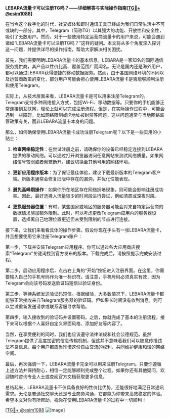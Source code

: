 **LEBARA流量卡可以注册TG吗？——详细解答与实际操作指南[[TG💪+ @esim1088](https://t.me/s/esim1088)]**

在当今这个数字化的时代，社交媒体和即时通讯工具已经成为我们日常生活中不可或缺的一部分。其中，Telegram（简称TG）以其强大的功能、开放性和安全性，吸引了无数用户。然而，对于一些使用特定运营商流量卡的用户来说，可能会遇到诸如“LEBARA流量卡可以注册TG吗？”这样的疑问。本文将从多个角度深入探讨这一问题，并提供详尽的操作指南，帮助大家解决相关困扰。

首先，我们需要明确LEBARA流量卡的基本信息。LEBARA是一家知名的国际通信服务提供商，其产品以性价比高、覆盖范围广而闻名。无论是国内还是海外用户，都可以通过LEBARA获得便捷的移动数据服务。然而，由于各国网络环境的不同以及运营商政策的变化，部分用户可能会担心使用LEBARA流量卡是否能够顺利注册和使用Telegram。

实际上，从技术层面来看，LEBARA流量卡是可以用来注册Telegram的。Telegram支持多种网络接入方式，包括Wi-Fi、移动数据等。只要你的手机能够正常连接到互联网，理论上就可以完成注册流程。但是，在实际操作过程中，可能会遇到一些障碍，比如网络限制或IP地址被封禁等问题。这些问题通常与当地网络监管政策有关，而非LEBARA流量卡本身的问题。

那么，如何确保使用LEBARA流量卡成功注册Telegram呢？以下是一些实用的小贴士：

1. **检查网络稳定性**：在尝试注册之前，请确保你的设备已经稳定连接到LEBARA提供的移动网络。可以通过打开浏览器访问任意网站来测试网络质量。如果网络信号较弱或者频繁断开，建议切换至其他可用的网络环境。

2. **更新应用程序版本**：为了保证最佳体验，建议下载最新版本的Telegram客户端。新版本通常会修复旧版中存在的漏洞，并优化性能表现。

3. **避免高峰期操作**：如果你所在地区存在网络拥堵现象，则可能会影响注册成功率。因此，最好选择人流量较少的时间段进行尝试，例如清晨或深夜时段。

4. **更换服务器位置**：有时，某些国家或地区的服务器可能会对来自特定运营商的数据请求施加额外限制。此时，可以考虑更改Telegram应用内的服务器设置，选择离自己地理位置更近但未受到限制的节点进行连接。

接下来，让我们来看看具体的操作步骤。假设你现在手头有一张LEBARA流量卡，并且想要使用它来注册Telegram账户：

第一步，下载并安装Telegram应用程序。你可以通过各大应用商店搜索“Telegram”关键词找到官方发布的版本。下载完成后，请按照提示完成安装过程。

第二步，启动应用程序后，点击右上角的“开始”按钮进入注册界面。在这里，你需要输入自己的手机号码作为唯一标识符。请注意，手机号码必须真实有效，因为Telegram会向该号码发送验证码短信以验证身份。

第三步，等待系统发送验证码短信。根据经验，大多数情况下，LEBARA流量卡都能够正常接收来自Telegram服务器的验证码。但如果长时间没有收到消息，则可以尝试重新发送请求或联系客服寻求帮助。

第四步，输入接收到的验证码并设置密码。之后，你就完成了基本的注册流程。接下来可以根据个人喜好自定义界面风格、添加好友等内容了。

当然，在享受便利的同时，我们也应该遵守法律法规和社会公德规范。虽然Telegram提供了高度加密的信息传输机制，但这并不意味着我们可以随意传播违法不良信息。每个用户都应当珍惜这份自由交流的权利，共同维护健康和谐的网络空间。

最后，再次强调一下，LEBARA流量卡完全可以用来注册Telegram。只要你遵循上述方法并保持耐心，相信一定能够顺利完成整个过程。如果你还有其他疑问，欢迎随时咨询专业人士或查阅官方文档获取更多信息。

总结起来，LEBARA流量卡不仅具备良好的性价比优势，还能很好地满足日常通讯需求。无论是普通社交聊天还是专业商务沟通，它都能为你带来高效稳定的体验。希望本文对你有所帮助，祝你在使用LEBARA流量卡的过程中一切顺利！

[[TG💪+ @esim1088](https://t.me/s/esim1088) ![Image](https://i.postimg.cc/4NQfJmqS/Snipaste-2025-05-13-00-14-12.png)]